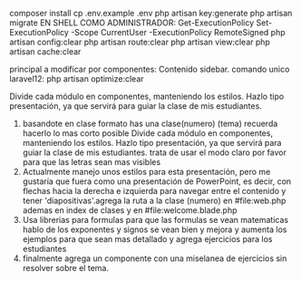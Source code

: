 composer install
cp .env.example .env
php artisan key:generate
php artisan migrate
EN SHELL COMO ADMINISTRADOR: 
Get-ExecutionPolicy 
Set-ExecutionPolicy -Scope CurrentUser -ExecutionPolicy RemoteSigned
php artisan config:clear
php artisan route:clear 
php artisan view:clear 
php artisan cache:clear

principal a modificar por componentes: Contenido sidebar.
comando unico laravel12: php artisan optimize:clear

Divide cada módulo en componentes, manteniendo los estilos. Hazlo tipo presentación, ya que servirá para guiar la clase de mis estudiantes.

1. basandote en clase formato has una clase(numero) (tema) recuerda hacerlo lo mas corto posible Divide cada módulo en componentes, manteniendo los estilos. Hazlo tipo presentación, ya que servirá para guiar la clase de mis estudiantes. trata de usar el modo claro por favor para que las letras sean mas visibles
2. Actualmente manejo unos estilos para esta presentación, pero me gustaría que fuera como una presentación de PowerPoint, es decir, con flechas hacia la derecha e izquierda para navegar entre el contenido y tener 'diapositivas'.agrega la ruta a la clase (numero) en #file:web.php ademas en index de clases y en #file:welcome.blade.php
3. Usa librerias para formulas para que las formulas se vean matematicas hablo de los exponentes y signos se vean bien y mejora y aumenta los ejemplos para que sean mas detallado y agrega ejercicios para los estudiantes 
4. finalmente agrega un componente con una miselanea de ejercicios sin resolver sobre el tema.